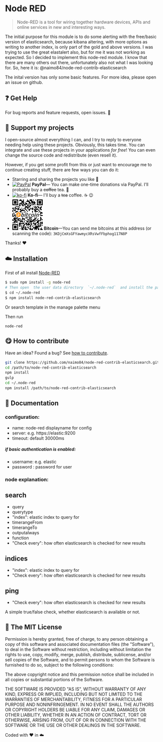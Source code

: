 # Node RED 

> Node-RED is a tool for wiring together hardware devices, APIs and online services in new and interesting ways.

The initial purpose for this module is to do some alerting with the free/basic version of elasticsearch, because kibana altering, with more options as writing to another index, is only part of the gold and above versions.
I was trying to use the great elastalert also, but for me it was not working as expected.
So I decided to implement this node-red module. I know that there are many others out there, unfortunately also not what I was looking for.
So, here it is: @naimo84/node-red-contrib-elasticsearch

The inital version has only some basic features. For more idea, please open an issue on github. 

## :question: Get Help

 For bug reports and feature requests, open issues. :bug: 

## :sparkling_heart: Support my projects

I open-source almost everything I can, and I try to reply to everyone needing help using these projects. Obviously,
this takes time. You can integrate and use these projects in your applications *for free*! You can even change the source code and redistribute (even resell it).

However, if you get some profit from this or just want to encourage me to continue creating stuff, there are few ways you can do it:

 - Starring and sharing the projects you like :rocket:
 - [![PayPal][badge_paypal]][paypal-donations] **PayPal**— You can make one-time donations via PayPal. I'll probably buy a ~~coffee~~ tea. :tea:
 - [![ko-fi](https://www.ko-fi.com/img/githubbutton_sm.svg)](https://ko-fi.com/T6T412CXA) **Ko-fi**— I'll buy a ~~tea~~ coffee. :coffee: :wink:
 - ![](./examples/bitcoin.png) **Bitcoin**—You can send me bitcoins at this address (or scanning the code): `3KDjCmXsGFYawmycXRsVwfFbphog117N8P`
 

Thanks! :heart:

## :cloud: Installation

First of all install [Node-RED](http://nodered.org/docs/getting-started/installation)

```sh
$ sudo npm install -g node-red
# Then open  the user data directory  `~/.node-red`  and install the package
$ cd ~/.node-red
$ npm install node-red-contrib-elasticsearch
```

Or search template in the manage palette menu

Then run

```
node-red
```

## :yum: How to contribute
Have an idea? Found a bug? See [how to contribute][contributing].

```sh
git clone https://github.com/naimo84/node-red-contrib-elasticsearch.git
cd /path/to/node-red-contrib-elasticsearch
npm install
gulp
cd ~/.node-red 
npm install /path/to/node-red-contrib-elasticsearch
```

## :memo: Documentation


### configuration:

- name: node-red displayname for config  
- server: e.g. https://elastic:9200  
- timeout: default 30000ms  

##### if basic authentication is enabled:  
- username: e.g. elastic  
- password : password for user  
### node explanation:

## search

- query
- querytype
- "index": elastic index to query for 
- timerangeFrom
- timerangeTo
- outputalways
- function
- "Check every": how often elasticsearch is checked for new results
## indices

- "index": elastic index to query for 
- "Check every": how often elasticsearch is checked for new results

## ping

- "Check every": how often elasticsearch is checked for new results

A simple true/false check, whether elasticsearch is available or not.

## :scroll: The MIT License
Permission is hereby granted, free of charge, to any person obtaining a copy
of this software and associated documentation files (the "Software"), to deal in the Software without restriction, including without limitation the rights to use, copy, modify, merge, publish, distribute, sublicense, and/or sell copies of the Software, and to permit persons to whom the Software is furnished to do so, subject to the following conditions:

The above copyright notice and this permission notice shall be included in
all copies or substantial portions of the Software.

THE SOFTWARE IS PROVIDED "AS IS", WITHOUT WARRANTY OF ANY KIND, EXPRESS OR IMPLIED, INCLUDING BUT NOT LIMITED TO THE WARRANTIES OF MERCHANTABILITY, FITNESS FOR A PARTICULAR PURPOSE AND NONINFRINGEMENT. IN NO EVENT SHALL THE
AUTHORS OR COPYRIGHT HOLDERS BE LIABLE FOR ANY CLAIM, DAMAGES OR OTHER LIABILITY, WHETHER IN AN ACTION OF CONTRACT, TORT OR OTHERWISE, ARISING FROM, OUT OF OR IN CONNECTION WITH THE SOFTWARE OR THE USE OR OTHER DEALINGS IN THE SOFTWARE.

Coded with :heart: in :cloud:


[badge_paypal]: https://img.shields.io/badge/Donate-PayPal-blue.svg

[paypal-donations]: https://paypal.me/NeumannBenjamin
[brave]: https://brave.com/nai412
[contributing]: /CONTRIBUTING.md
